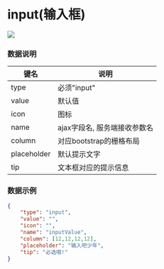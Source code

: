 # input(输入框)   


![](https://github.com/MaiYuan/Admin5/blob/master/docs/images/input.png?raw=true)


### 数据说明
|键名 |说明 |
| ------------ | ------------ |
|type| 必须"input"  |
|value| 默认值  |
|icon| 图标  |
|name   | ajax字段名, 服务端接收参数名  |
|column   | 对应bootstrap的栅格布局  |
|placeholder   | 默认提示文字  |
|tip   | 文本框对应的提示信息  |

### 数据示例
``` json
{
	"type": "input",
	"value": "",
	"icon": "",
	"name": "inputValue",
	"column": [12,12,12,12],
    "placeholder": "输入吧少年",
    "tip": "必选哦!"
}
```
